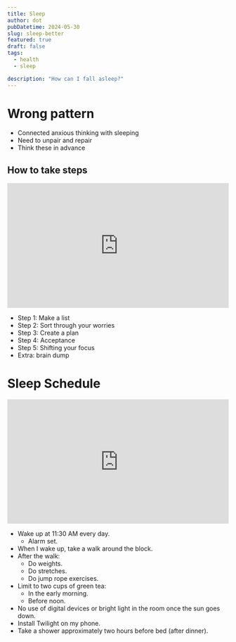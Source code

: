 ```yaml
---
title: Sleep
author: dot
pubDatetime: 2024-05-30
slug: sleep-better
featured: true
draft: false
tags:
  - health
  - sleep

description: "How can I fall asleep?"
---
```


# Wrong pattern

- Connected anxious thinking with sleeping
- Need to unpair and repair
- Think these in advance

## How to take steps

<div style="position:relative; padding-bottom:56.25%; height:0; overflow:hidden;">
    <iframe src="https://www.youtube.com/embed/wkGWwyrCoRs" style="position:absolute; top:0; left:0; width:100%; height:100%;" frameborder="0" allow="accelerometer; autoplay; clipboard-write; encrypted-media; gyroscope; picture-in-picture" allowfullscreen></iframe>
</div>

- Step 1: Make a list
- Step 2: Sort through your worries
- Step 3: Create a plan
- Step 4: Acceptance
- Step 5: Shifting your focus
- Extra: brain dump

# Sleep Schedule

<div style="position:relative; padding-bottom:56.25%; height:0; overflow:hidden;">
    <iframe src="https://www.youtube.com/embed/P_i6yqWjASk" style="position:absolute; top:0; left:0; width:100%; height:100%;" frameborder="0" allow="accelerometer; autoplay; clipboard-write; encrypted-media; gyroscope; picture-in-picture" allowfullscreen></iframe>
</div>

- Wake up at 11:30 AM every day.
  - Alarm set.
- When I wake up, take a walk around the block.
- After the walk:
  - Do weights.
  - Do stretches.
  - Do jump rope exercises.
- Limit to two cups of green tea:
  - In the early morning.
  - Before noon.
- No use of digital devices or bright light in the room once the sun goes down.
- Install Twilight on my phone.
- Take a shower approximately two hours before bed (after dinner).
